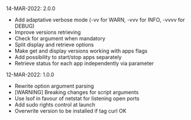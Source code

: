 14-MAR-2022: 2.0.0
- Add adaptative verbose mode (-vv for WARN, -vvv for INFO, -vvvv for DEBUG)
- Improve versions retrieving
- Check for argument when mandatory
- Split display and retrieve options
- Make get and display versions working with apps flags
- Add possibility to start/stop apps separately
- Retrieve status for each app independently via parameter

12-MAR-2022: 1.0.0
- Rewrite option argument parsing
- [WARNING] Breaking changes for script arguments
- Use lsof in favour of netstat for listening open ports
- Add sudo rights control at launch
- Overwrite version to be installed if tag curl OK